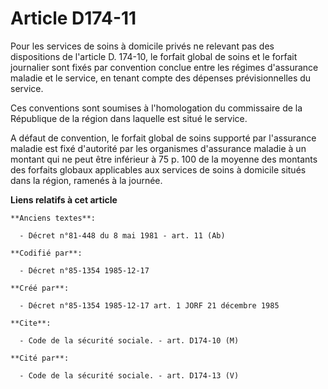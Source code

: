 # Article D174-11

Pour les services de soins à domicile privés ne relevant pas des dispositions de l'article D. 174-10, le forfait global de
soins et le forfait journalier sont fixés par convention conclue entre les régimes d'assurance maladie et le service, en
tenant compte des dépenses prévisionnelles du service. 

Ces conventions sont soumises à l'homologation du commissaire de la République de la région dans laquelle est situé le
service. 

A défaut de convention, le forfait global de soins supporté par l'assurance maladie est fixé d'autorité par les organismes
d'assurance maladie à un montant qui ne peut être inférieur à 75 p. 100 de la moyenne des montants des forfaits globaux
applicables aux services de soins à domicile situés dans la région, ramenés à la journée.

**Liens relatifs à cet article**

	**Anciens textes**:

	  - Décret n°81-448 du 8 mai 1981 - art. 11 (Ab)

	**Codifié par**:

	  - Décret n°85-1354 1985-12-17

	**Créé par**:

	  - Décret n°85-1354 1985-12-17 art. 1 JORF 21 décembre 1985

	**Cite**:

	  - Code de la sécurité sociale. - art. D174-10 (M)

	**Cité par**:

	  - Code de la sécurité sociale. - art. D174-13 (V)
